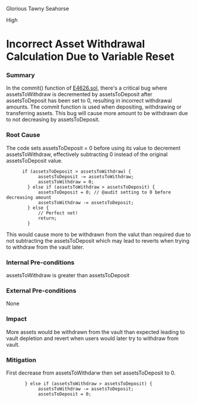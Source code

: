 Glorious Tawny Seahorse

High

# Incorrect Asset Withdrawal Calculation Due to Variable Reset

### Summary

In the commit() function of [E4626.sol](https://github.com/sherlock-audit/2025-04-burve/blob/main/Burve/src/multi/vertex/E4626.sol#L72-L73), there's a critical bug where assetsToWithdraw is decremented by assetsToDeposit after assetsToDeposit has been set to 0, resulting in incorrect withdrawal amounts. The commit function is used when depositing, withdrawing or transferring assets. This bug will cause more amount to be withdrawn due to not decreasing by assetsToDeposit.

### Root Cause

The code sets assetsToDeposit = 0 before using its value to decrement assetsToWithdraw, effectively subtracting 0 instead of the original assetsToDeposit value.

          if (assetsToDeposit > assetsToWithdraw) {
                assetsToDeposit -= assetsToWithdraw;
                assetsToWithdraw = 0;
            } else if (assetsToWithdraw > assetsToDeposit) {
                assetsToDeposit = 0; // @audit setting to 0 before decreasing amount
                assetsToWithdraw -= assetsToDeposit;
            } else {
                // Perfect net!
                return;
            }

This would cause more to be withdrawn from the valut than required due to not subtracting the assetsToDeposit which may lead to reverts when trying to withdraw from the vault later.

### Internal Pre-conditions

assetsToWithdraw is greater than assetsToDeposit

### External Pre-conditions

None


### Impact

More assets would be withdrawn from the vault than expected leading to vault depletion and revert when users would later try to withdraw from vault.



### Mitigation

First decrease from assetsToWithdarw then set assetsToDeposit to 0.

           } else if (assetsToWithdraw > assetsToDeposit) {
                assetsToWithdraw -= assetsToDeposit;
                assetsToDeposit = 0; 